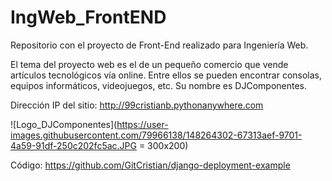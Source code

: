 # IngWeb_FrontEND
Repositorio con el proyecto de Front-End realizado para Ingeniería Web. 

El tema del proyecto web es el de un pequeño comercio que vende artículos tecnológicos vía online. Entre ellos se pueden encontrar consolas, equipos informáticos, videojuegos, etc. Su nombre es DJComponentes.

Dirección IP del sitio: http://99cristianb.pythonanywhere.com

![Logo_DJComponentes](https://user-images.githubusercontent.com/79966138/148264302-67313aef-9701-4a59-91df-250c202fc5ac.JPG = 300x200)


Código: https://github.com/GitCristian/django-deployment-example
